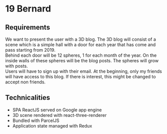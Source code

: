 # 19 Bernard

## Requirements
We want to present the user with a 3D blog. 
The 3D blog will consist of a scene which is a simple hall with a door for each year that has come and pass starting from 2019.  
Behind each door will be 12 spheres, 1 for each month of the year.
On the inside walls of these spheres will be the blog posts.
The spheres will grow with posts.  
Users will have to sign up with their email. 
At the beginning, only my friends will have access to this blog.
If there is interest, this might be changed to accept non friends.

## Technicalities
 - SPA ReactJS served on Google app engine
 - 3D scene rendered with react-three-renderer
 - Bundled with ParcelJS
 - Application state managed with Redux
